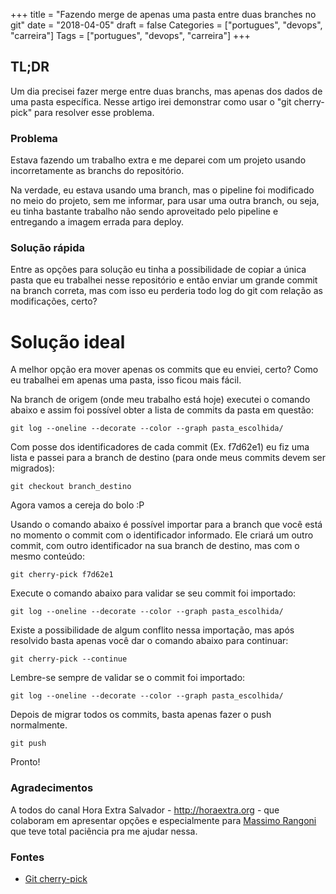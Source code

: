 +++
title = "Fazendo merge de apenas uma pasta entre duas branches no git"
date = "2018-04-05"
draft = false
Categories = ["portugues", "devops", "carreira"]
Tags = ["portugues", "devops", "carreira"]
+++

## TL;DR

Um dia precisei fazer merge entre duas branchs, mas apenas dos dados de uma pasta específica. Nesse artigo irei demonstrar como usar o "git cherry-pick" para resolver esse problema.

### Problema

Estava fazendo um trabalho extra e me deparei com um projeto usando incorretamente as branchs do repositório. 

Na verdade, eu estava usando uma branch, mas o pipeline foi modificado no meio do projeto, sem me informar, para usar uma outra branch, ou seja, eu tinha bastante trabalho não sendo aproveitado pelo pipeline e entregando a imagem errada para deploy.

### Solução rápida

Entre as opções para solução eu tinha a possibilidade de copiar a única pasta que eu trabalhei nesse repositório e então enviar um grande commit na branch correta, mas com isso eu perderia todo log do git com relação as modificações, certo?

# Solução ideal

A melhor opção era mover apenas os commits que eu enviei, certo? Como eu trabalhei em apenas uma pasta, isso ficou mais fácil.

Na branch de origem (onde meu trabalho está hoje) executei o comando abaixo e assim foi possível obter a lista de commits da pasta em questão:

```
git log --oneline --decorate --color --graph pasta_escolhida/
```

Com posse dos identificadores de cada commit (Ex. f7d62e1) eu fiz uma lista e passei para a branch de destino (para onde meus commits devem ser migrados):

```
git checkout branch_destino
```

Agora vamos a cereja do bolo :P

Usando o comando abaixo é possível importar para a branch que você está no momento o commit com o identificador informado. Ele criará um outro commit, com outro identificador na sua branch de destino, mas com o mesmo conteúdo:

```
git cherry-pick f7d62e1
```

Execute o comando abaixo para validar se seu commit foi importado:

```
git log --oneline --decorate --color --graph pasta_escolhida/
```

Existe a possibilidade de algum conflito nessa importação, mas após resolvido basta apenas você dar o comando abaixo para continuar:

```
git cherry-pick --continue
```

Lembre-se sempre de validar se o commit foi importado:

```
git log --oneline --decorate --color --graph pasta_escolhida/
```

Depois de migrar todos os commits, basta apenas fazer o push normalmente.

```
git push
```

Pronto! 

### Agradecimentos

A todos do canal Hora Extra Salvador - http://horaextra.org - que colaboram em apresentar opções e especialmente para [Massimo Rangoni](https://stackoverflow.com/users/1375596/manzapanza) que teve total paciência pra me ajudar nessa.

### Fontes

- [Git cherry-pick](https://git-scm.com/docs/git-cherry-pick)
